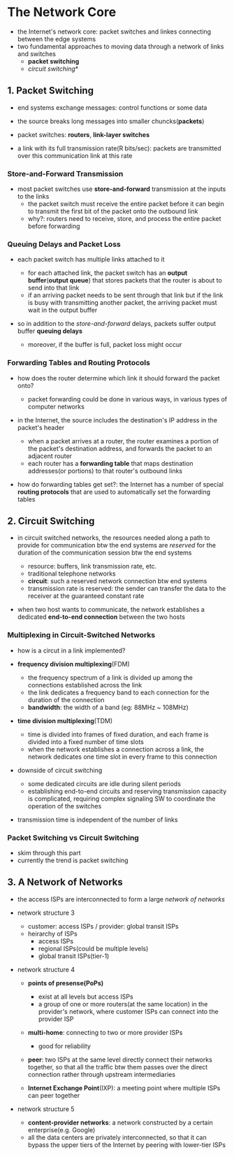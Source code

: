 # The Network Core
- the Internet's network core: packet switches and linkes connecting between the edge systems
- two fundamental approaches to moving data through a network of links and switches
  - **packet switching**
  - *circuit switching**

## 1. Packet Switching
- end systems exchange messages: control functions or some data
- the source breaks long messages into smaller chuncks(**packets**)

- packet switches: **routers**, **link-layer switches**
- a link with its full transmission rate(R bits/sec): packets are transmitted over this communication link at this rate

### Store-and-Forward Transmission
- most packet switches use **store-and-forward** transmission at the inputs to the links
  - the packet switch must receive the entire packet before it can begin to transmit the first bit of the packet onto the outbound link
  - why?: routers need to receive, store, and process the entire packet before forwarding

### Queuing Delays and Packet Loss
- each packet switch has multiple links attached to it
  - for each attached link, the packet switch has an **output buffer**(**output queue**) that stores packets that the router is about to send into that link
  - if an arriving packet needs to be sent through that link but if the link is busy with transmitting another packet, the arriving packet must wait in the output buffer

- so in addition to the *store-and-forward* delays, packets suffer output buffer **queuing delays** 
  - moreover, if the buffer is full, packet loss might occur

### Forwarding Tables and Routing Protocols
- how does the router determine which link it should forward the packet onto?
  - packet forwarding could be done in various ways, in various types of computer networks

- in the Internet, the source includes the destination's IP address in the packet's header
  - when a packet arrives at a router, the router examines a portion of the packet's destination address, and forwards the packet to an adjacent router
  - each router has a **forwarding table** that maps destination addresses(or portions) to that router's outbound links

- how do forwarding tables get set?: the Internet has a number of special **routing protocols** that are used to automatically set the forwarding tables

## 2. Circuit Switching
- in circuit switched networks, the resources needed along a path to provide for communication btw the end systems are *reserved* for the duration of the communication session btw the end systems
  - resource: buffers, link transmission rate, etc.
  - traditional telephone networks
  - **circuit**: such a reserved network connection btw end systems
  - transmission rate is reserved: the sender can transfer the data to the receiver at the guaranteed constant rate

- when two host wants to communicate, the network establishes a dedicated **end-to-end connection** between the two hosts

### Multiplexing in Circuit-Switched Networks
- how is a circut in a link implemented?

- **frequency division multiplexing**(FDM)
  - the frequency spectrum of a link is divided up among the connections established across the link
  - the link dedicates a frequency band to each connection for the duration of the connection
  - **bandwidth**: the width of a band (eg: 88MHz ~ 108MHz)

- **time division multiplexing**(TDM)
  - time is divided into frames of fixed duration, and each frame is divided into a fixed number of time slots
  - when the network establishes a connection across a link, the network dedicates one time slot in every frame to this connection

- downside of circuit switching
  - some dedicated circuits are idle during silent periods
  - establishing end-to-end circuits and reserving transmission capacity is complicated, requiring complex signaling SW to coordinate the operation of the switches

- transmission time is independent of the number of links

### Packet Switching vs Circuit Switching
- skim through this part
- currently the trend is packet switching

## 3. A Network of Networks
- the access ISPs are interconnected to form a large *network of networks*

- network structure 3
  - customer: access ISPs / provider: global transit ISPs
  - heirarchy of ISPs
    - access ISPs
    - regional ISPs(could be multiple levels)
    - global transit ISPs(tier-1)

- network structure 4
  - **points of presense(PoPs)**
    - exist at all levels but access ISPs
    - a group of one or more routers(at the same location) in the provider's network, where customer ISPs can connect into the provider ISP

  - **multi-home**: connecting to two or more provider ISPs
    - good for reliability
  
  - **peer**: two ISPs at the same level directly connect their networks together, so that all the traffic btw them passes over the direct connection rather through upstream intermediaries

  - **Internet Exchange Point**(IXP): a meeting point where multiple ISPs can peer together

- network structure 5
  - **content-provider networks**: a network constructed by a certain enterprise(e.g. Google)
  - all the data centers are privately interconnected, so that it can bypass the upper tiers of the Internet by peering with lower-tier ISPs